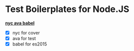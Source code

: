 Test Boilerplates for Node.JS
====

**[nyc ava babel](./nyc-ava-babel)**


- [x] nyc for cover
- [x] ava for test
- [x] babel for es2015